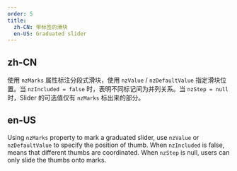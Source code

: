 ```yaml
---
order: 5
title:
  zh-CN: 带标签的滑块
  en-US: Graduated slider
---
```


## zh-CN

使用 `nzMarks` 属性标注分段式滑块，使用 `nzValue` / `nzDefaultValue` 指定滑块位置。当 `nzIncluded = false` 时，表明不同标记间为并列关系。当 `nzStep = null` 时，Slider 的可选值仅有 `nzMarks` 标出来的部分。

## en-US

Using `nzMarks` property to mark a graduated slider, use `nzValue` or `nzDefaultValue` to specify the position of thumb. When `nzIncluded` is false, means that different thumbs are coordinated. When `nzStep` is null, users can only slide the thumbs onto marks.


